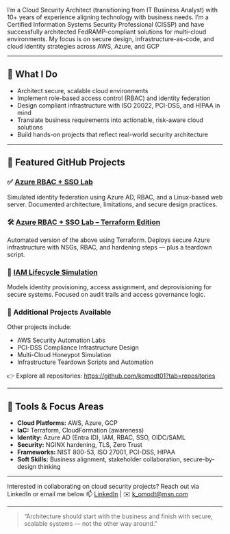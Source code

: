 I’m a Cloud Security Architect (transitioning from IT Business Analyst) with 10+ years of experience aligning technology with business needs. I’m a Certified Information Systems Security Professional (CISSP) and have successfully architected FedRAMP-compliant solutions for multi-cloud environments. My focus is on secure design, infrastructure-as-code, and cloud identity strategies across AWS, Azure, and GCP

---

## 🔐 What I Do

- Architect secure, scalable cloud environments  
- Implement role-based access control (RBAC) and identity federation  
- Design compliant infrastructure with ISO 20022, PCI-DSS, and HIPAA in mind  
- Translate business requirements into actionable, risk-aware cloud solutions  
- Build hands-on projects that reflect real-world security architecture

---

## 📌 Featured GitHub Projects

### ✅ [Azure RBAC + SSO Lab](https://github.com/karlomodt/azure-rbac-sso-demo)
Simulated identity federation using Azure AD, RBAC, and a Linux-based web server. Documented architecture, limitations, and secure design practices.

### 🛠 [Azure RBAC + SSO Lab – Terraform Edition](https://github.com/karlomodt/azure-rbac-sso-terraform-edition)
Automated version of the above using Terraform. Deploys secure Azure infrastructure with NSGs, RBAC, and hardening steps — plus a teardown script.

### 🔄 [IAM Lifecycle Simulation](https://github.com/karlomodt/iam-lifecycle-sim)
Models identity provisioning, access assignment, and deprovisioning for secure systems. Focused on audit trails and access governance logic.

### 📁 Additional Projects Available
Other projects include:
- AWS Security Automation Labs
- PCI-DSS Compliance Infrastructure Design
- Multi-Cloud Honeypot Simulation
- Infrastructure Teardown Scripts and Automation

👉 Explore all repositories: https://github.com/komodt01?tab=repositories


---

## 🧠 Tools & Focus Areas

- **Cloud Platforms:** AWS, Azure, GCP  
- **IaC:** Terraform, CloudFormation (awareness)  
- **Identity:** Azure AD (Entra ID), IAM, RBAC, SSO, OIDC/SAML  
- **Security:** NGINX hardening, TLS, Zero Trust  
- **Frameworks:** NIST 800-53, ISO 27001, PCI-DSS, HIPAA  
- **Soft Skills:** Business alignment, stakeholder collaboration, secure-by-design thinking

---
Interested in collaborating on cloud security projects? Reach out via LinkedIn or email me below
📫 [LinkedIn](https://linkedin.com/in/karlomodt) | ✉️ k_omodt@msn.com

---

> “Architecture should start with the business and finish with secure, scalable systems — not the other way around.”

